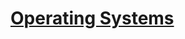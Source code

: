 <!-- TITLE: myFreed -->
<!-- SUBTITLE: notes app for myFreed by Wiki.js -->


#  [Operating Systems](/operating-systems)